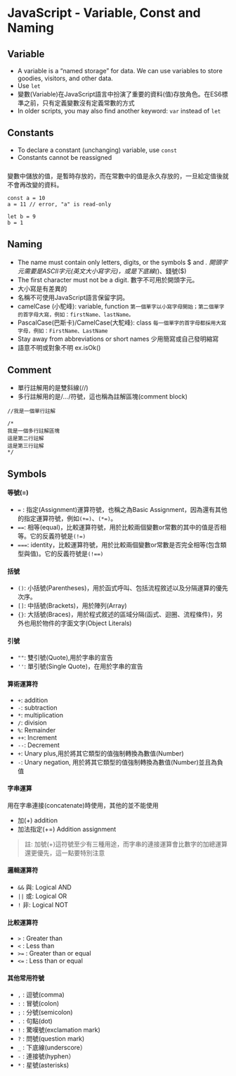 # JavaScript - Variable, Const and Naming

## Variable
* A variable is a “named storage” for data. We can use variables to store goodies, visitors, and other data.
* Use `let` 
* 變數(Variable)在JavaScript語言中扮演了重要的資料(值)存放角色。在ES6標準之前，只有定義變數沒有定義常數的方式
* In older scripts, you may also find another keyword: `var` instead of `let`

## Constants
* To declare a constant (unchanging) variable, use `const`
* Constants cannot be reassigned

### 
變數中儲放的值，是暫時存放的，而在常數中的值是永久存放的，一旦給定值後就不會再改變的資料。

```javascript=
const a = 10
a = 11 // error, "a" is read-only

let b = 9
b = 1 
```


## Naming
* The name must contain only letters, digits, or the symbols $ and _.  開頭字元需要是ASCII字元(英文大小寫字元)，或是下底線(_)、錢號($)
* The first character must not be a digit. 數字不可用於開頭字元。
* 大小寫是有差異的
* 名稱不可使用JavaScript語言保留字詞。
* camelCase (小駝峰): variable, function 
`第一個單字以小寫字母開始；第二個單字的首字母大寫，例如：firstName、lastName。`
* PascalCase(巴斯卡)/CamelCase(大駝峰): class
`每一個單字的首字母都採用大寫字母，例如：FirstName、LastName`
* Stay away from abbreviations or short names 少用簡寫或自己發明縮寫
* 語意不明或對象不明 ex.isOk() 

## Comment
* 單行註解用的是雙斜線(//)
* 多行註解用的是/*...*/符號，這也稱為註解區塊(comment block)
```javascript=
//我是一個單行註解

/*
我是一個多行註解區塊
這是第二行註解
這是第三行註解
*/

```

## Symbols

#### 等號(=)
* `=` : 指定(Assignment)運算符號，也稱之為Basic Assignment，因為還有其他的指定運算符號，例如`(+=)`、`(*=)`。
* `==`: 相等(equal)，比較運算符號，用於比較兩個變數or常數的其中的值是否相等。它的反義符號是`(!=)`
* `===`: identity，比較運算符號，用於比較兩個變數or常數是否完全相等(包含類型與值)。它的反義符號是`(!==)`

#### 括號
* `()`: 小括號(Parentheses)，用於函式呼叫、包括流程敘述以及分隔運算的優先次序。
* `[]`: 中括號(Brackets)，用於陣列(Array)
* `{}`: 大括號(Braces)，用於程式敘述的區域分隔(函式、迴圈、流程條件)，另外也用於物件的字面文字(Object Literals)

#### 引號
* `""`: 雙引號(Quote),用於字串的宣告
* `''`: 單引號(Single Quote)，在用於字串的宣告

#### 算術運算符
* `+`: addition
* `-`: subtraction
* `*`: multiplication
* `/`: division
* `%`: Remainder
* `++`: Increment
* `--`: Decrement
* `+`: Unary plus,用於將其它類型的值強制轉換為數值(Number)
* `-`: Unary negation, 用於將其它類型的值強制轉換為數值(Number)並且為負值

#### 字串運算
用在字串連接(concatenate)時使用，其他的並不能使用
* 加(+) addition
* 加法指定(+=) Addition assignment

> 註: 加號(+)這符號至少有三種用途，而字串的連接運算會比數字的加總運算還更優先，這一點要特別注意

#### 邏輯運算符
* `&&` 與: Logical AND
* `||` 或: Logical OR
* `!` 非: Logical NOT

#### 比較運算符
* `>` : Greater than
* `<` : Less than
* `>=` : Greater than or equal
* `<=` : Less than or equal

#### 其他常用符號
* `,` : 逗號(comma)
* `:` : 冒號(colon)
* `;` : 分號(semicolon)
* `.` : 句點(dot)
* `!` : 驚嘆號(exclamation mark)
* `?` : 問號(question mark)
* `_` : 下底線(underscore）
* `-` : 連接號(hyphen）
* `*` : 星號(asterisks)

